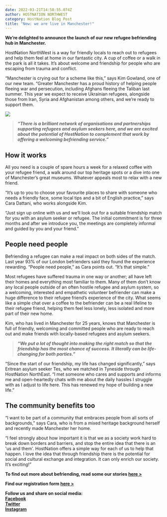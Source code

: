 ```yaml
---
date: 2022-03-21T14:58:55.074Z
author: HOSTNATION NORTHWEST
category: HostNation Blog Post
title: "New: we are live in Manchester!"
---
```

**We’re delighted to announce the launch of our new refugee befriending hub in Manchester.**

HostNation NorthWest is a way for friendly locals to reach out to refugees and help them feel at home in our fantastic city. A cup of coffee or a walk in the park is all it takes. It’s about welcome and friendship for people who are escaping from trauma and conflict.

“Manchester is crying out for a scheme like this,” says Kim Gowland, one of our new team. “Greater Manchester has a proud history of helping people fleeing war and persecution, including Afghans fleeing the Taliban last summer. This year we expect to receive Ukrainian refugees, alongside those from Iran, Syria and Afghanistan among others, and we’re ready to support them. 

![](/assets/manchester-kim-and-cara.png)

> ***“There is a brilliant network of organisations and partnerships supporting refugees and asylum seekers here, and we are excited about the potential of HostNation to complement that work by offering a welcoming befriending service.”***

<!-- end -->

## How it works

All you need is a couple of spare hours a week for a relaxed coffee with your refugee friend, a walk around our top heritage spots or a dive into one of Manchester’s great museums. Whatever appeals most to relax with a new friend.

“It’s up to you to choose your favourite places to share with someone who needs a friendly face, some local tips and a bit of English practice,” says Cara Dattani, who works alongside Kim. 

“Just sign up online with us and we’ll look out for a suitable friendship match for you with an asylum seeker or refugee. The initial commitment is for three months and after we introduce you, the meetings are completely informal and guided by you and your friend.”

## People need people

Befriending a refugee can make a real impact on both sides of the match. Last year 93% of our London befrienders said they found the experience rewarding. “People need people,” as Cara points out. “It’s that simple.” 

Most refugees have suffered trauma in one way or another; all have left their homes and everything most familiar to them. Many of them don’t know any local people outside of an often hostile refugee and asylum system, so a welcoming, interested and empathetic volunteer befriender can make a huge difference to their refugee friend’s experience of the city. What seems like a simple chat over a coffee to the befriender can be a real lifeline to their refugee friend, helping them feel less lonely, less isolated and more part of their new home.

Kim, who has lived in Manchester for 25 years, knows that Manchester is full of friendly, welcoming and committed people who are ready to reach out and make friends with locally-based refugees and asylum seekers.  

> ***“We put a lot of thought into making the right match so that the friendship has the most chance of success. It literally can be life-changing for both parties.”***

“Since the start of our friendship, my life has changed significantly,” says Eritrean asylum seeker Tes, who we matched in Tyneside through HostNation NorthEast. “I met someone who cares and supports and informs me and open-heartedly chats with me about the daily hassles I struggle with as I adjust to life here. This has renewed my hope of building a new life.”

## The community benefits too

“I want to be part of a community that embraces people from all sorts of backgrounds,” says Cara, who is from a mixed heritage background herself and recently made Manchester her home.

“I feel strongly about how important it is that we as a society work hard to break down borders and barriers, and stop the entire idea that there is an 'us and them'. HostNation offers a simple way for each of us to help that happen. I love the idea that through friendship there is the potential for social and cultural exchange and integration. It can only enrich our society. It’s exciting!”

**To find out more about befriending, read some our stories [here >](https://www.hostnation.org.uk/stories)**

**Find our registration form [here >](https://airtable.com/shrikBVOxwnEwgAUV?prefill_Type=Befriender)**

**Follow us and share on social media:**\
**[Facebook](https://www.facebook.com/HostNationNW/)**\
**[Twitter](https://twitter.com/HostNation_NW)**\
**[Instagram](https://www.instagram.com/hostnation_nw/)**